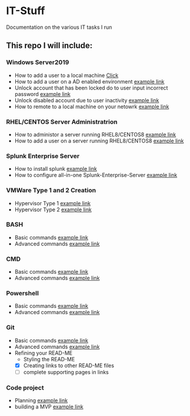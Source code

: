 # IT-Stuff
<p> Documentation on the various IT tasks I run </p>


## This repo I will include:

### Windows Server2019
* How to add a user to a local machine [Click](https://github.com/urmarc443/IT-Stuff/blob/main/addANewUserToALocalMachine.md)
* How to add a user on a AD enabled environment [example link]()
* Unlock account that has been locked do to user input incorrect password [example link]()
* Unlock disabled account due to user inactivity  [example link]()
* How to remote to a local machine on your netowrk [example link]()

### RHEL/CENTOS Server Administratrion
* How to administor a server running RHEL8/CENTOS8 [example link]()
* How to add a user on a server running RHEL8/CENTOS8 [example link]()

### Splunk Enterprise Server
* How to install splunk [example link]()
* How to configure all-in-one Splunk-Enterprise-Server [example link]()
  
### VMWare Type 1 and 2 Creation
* Hypervisor Type 1 [example link]()
* Hypervisor Type 2 [example link]()

### BASH
* Basic commands [example link]()
* Advanced commands [example link]()

### CMD
* Basic commands [example link]()
* Advanced commands [example link]()

### Powershell
* Basic commands [example link]()
* Advanced commands [example link]()

### Git
* Basic commands [example link]()
* Advanced commands [example link]()
* Refining your READ-ME
    * Styling the READ-ME
    - [x] Creating links to other READ-ME files
    - [ ] complete supporting pages in links
    
### Code project
* Planning [example link]()
* building a MVP [example link]()
